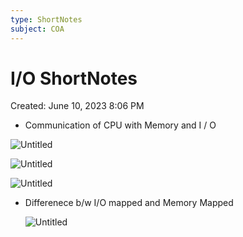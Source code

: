 ```yaml
---
type: ShortNotes
subject: COA
---
```


# I/O ShortNotes

Created: June 10, 2023 8:06 PM

- Communication  of CPU with Memory and I / O

![Untitled](Untitled%2025.png)

![Untitled](Untitled%201%203.png)

![Untitled](Untitled%202%203.png)
    
- Differenece b/w I/O mapped and Memory Mapped
    
    ![Untitled](Untitled%203%202.png)
    